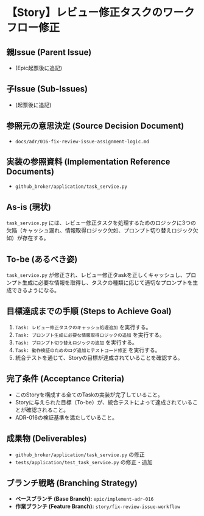 # 【Story】レビュー修正タスクのワークフロー修正

## 親Issue (Parent Issue)
- (Epic起票後に追記)

## 子Issue (Sub-Issues)
- (起票後に追記)

## 参照元の意思決定 (Source Decision Document)
- `docs/adr/016-fix-review-issue-assignment-logic.md`

## 実装の参照資料 (Implementation Reference Documents)
- `github_broker/application/task_service.py`

## As-is (現状)
`task_service.py` には、レビュー修正タスクを処理するためのロジックに3つの欠陥（キャッシュ漏れ、情報取得ロジック欠如、プロンプト切り替えロジック欠如）が存在する。

## To-be (あるべき姿)
`task_service.py` が修正され、レビュー修正タaskを正しくキャッシュし、プロンプト生成に必要な情報を取得し、タスクの種類に応じて適切なプロンプトを生成できるようになる。

## 目標達成までの手順 (Steps to Achieve Goal)
1. `Task: レビュー修正タスクのキャッシュ処理追加` を実行する。
2. `Task: プロンプト生成に必要な情報取得ロジックの追加` を実行する。
3. `Task: プロンプト切り替えロジックの追加` を実行する。
4. `Task: 動作検証のためのログ追加とテストコード修正` を実行する。
5. 統合テストを通じて、Storyの目標が達成されていることを確認する。

## 完了条件 (Acceptance Criteria)
- このStoryを構成する全てのTaskの実装が完了していること。
- Storyに与えられた目標（To-be）が、統合テストによって達成されていることが確認されること。
- ADR-016の検証基準を満たしていること。

## 成果物 (Deliverables)
- `github_broker/application/task_service.py` の修正
- `tests/application/test_task_service.py` の修正・追加

## ブランチ戦略 (Branching Strategy)
- **ベースブランチ (Base Branch):** `epic/implement-adr-016`
- **作業ブランチ (Feature Branch):** `story/fix-review-issue-workflow`
